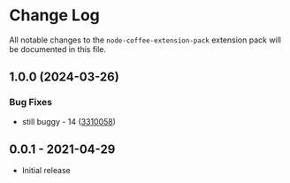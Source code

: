 # Change Log

All notable changes to the `node-coffee-extension-pack` extension pack will be documented in this file.

## 1.0.0 (2024-03-26)


### Bug Fixes

* still buggy - 14 ([3310058](https://github.com/ITMCdev/vscode-extensions/commit/3310058b0fa82ef15cbcb983946897a2c09a98f6))

## 0.0.1 - 2021-04-29

- Initial release
